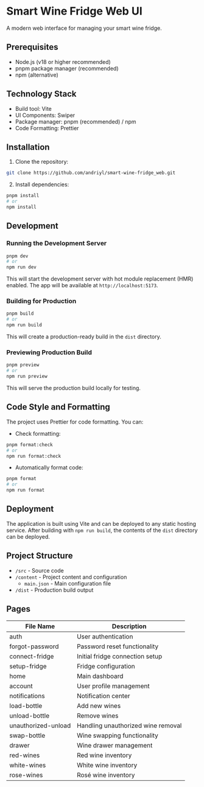 # Smart Wine Fridge Web UI

A modern web interface for managing your smart wine fridge.

## Prerequisites

- Node.js (v18 or higher recommended)
- pnpm package manager (recommended)
- npm (alternative)

## Technology Stack

- Build tool: Vite
- UI Components: Swiper
- Package manager: pnpm (recommended) / npm
- Code Formatting: Prettier

## Installation

1. Clone the repository:
```bash
git clone https://github.com/andriyl/smart-wine-fridge_web.git
```

2. Install dependencies:
```bash
pnpm install
# or
npm install
```

## Development

### Running the Development Server

```bash
pnpm dev
# or
npm run dev
```

This will start the development server with hot module replacement (HMR) enabled. The app will be available at `http://localhost:5173`.

### Building for Production

```bash
pnpm build
# or
npm run build
```

This will create a production-ready build in the `dist` directory.

### Previewing Production Build

```bash
pnpm preview
# or
npm run preview
```

This will serve the production build locally for testing.

## Code Style and Formatting

The project uses Prettier for code formatting. You can:

- Check formatting:
```bash
pnpm format:check
# or
npm run format:check
```

- Automatically format code:
```bash
pnpm format
# or
npm run format
```

## Deployment

The application is built using Vite and can be deployed to any static hosting service. After building with `npm run build`, the contents of the `dist` directory can be deployed.

## Project Structure

- `/src` - Source code
- `/content` - Project content and configuration
  - `main.json` - Main configuration file
- `/dist` - Production build output

## Pages

| File Name | Description |
|-----------|-------------|
| auth | User authentication |
| forgot-password | Password reset functionality |
| connect-fridge | Initial fridge connection setup |
| setup-fridge | Fridge configuration |
| home | Main dashboard |
| account | User profile management |
| notifications | Notification center |
| load-bottle | Add new wines |
| unload-bottle | Remove wines |
| unauthorized-unload | Handling unauthorized wine removal |
| swap-bottle | Wine swapping functionality |
| drawer | Wine drawer management |
| red-wines | Red wine inventory |
| white-wines | White wine inventory |
| rose-wines | Rosé wine inventory |
